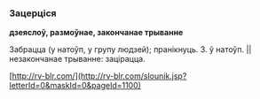 ### Зацерціся
**дзеяслоў, размоўнае, закончанае трыванне**

Забрацца (у натоўп, у групу людзей); пранікнуць. З. ў натоўп. || незакончанае трыванне: зацірацца.

<a rel="author">[http://rv-blr.com/](http://rv-blr.com/slounik.jsp?letterId=0&maskId=0&pageId=1100)</a>
